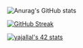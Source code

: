 ![Anurag's GitHub stats](https://github-readme-stats.vercel.app/api?username=yassine542&show_icons=true&theme=tokyonight)


[![GitHub Streak](http://github-readme-streak-stats.herokuapp.com?user=yassine542&theme=buefy-dark&date_format=j%20M%5B%20Y%5D)](https://git.io/streak-stats)


<a href="https://github.com/JaeSeoKim/badge42"><img src="https://badge42.vercel.app/api/v2/claclvbei00300fl649cf65e9/stats?cursusId=21&coalitionId=277" alt="yajallal's 42 stats" /></a>

